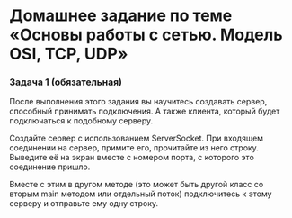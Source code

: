 # Домашнее задание по теме «Основы работы с сетью. Модель OSI, TCP, UDP»

### Задача 1 (обязательная)

После выполнения этого задания вы научитесь создавать сервер, способный принимать подключения.
А также клиента, который будет подключаться к подобному серверу.

Создайте сервер с использованием ServerSocket.
При входящем соединении на сервер, примите его, прочитайте из него строку. Выведите её на экран вместе с номером порта, с которого это соединение пришло.

Вместе с этим в другом методе (это может быть другой класс со вторым main методом или отдельный поток) подключитесь к этому серверу и отправьте ему одну строку.
